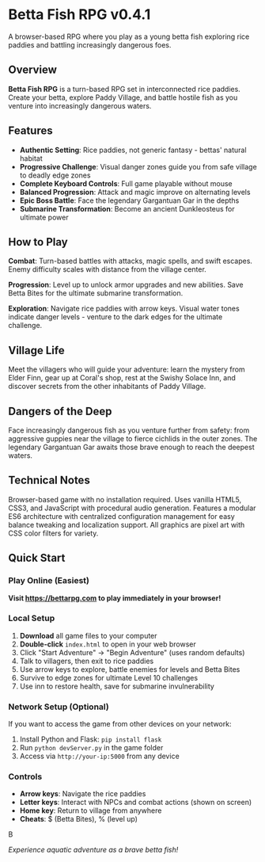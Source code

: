 # Betta Fish RPG v0.4.1

A browser-based RPG where you play as a young betta fish exploring rice paddies and battling increasingly dangerous foes.

## Overview

**Betta Fish RPG** is a turn-based RPG set in interconnected rice paddies. Create your betta, explore Paddy Village, and battle hostile fish as you venture into increasingly dangerous waters.

## Features

- **Authentic Setting**: Rice paddies, not generic fantasy - bettas' natural habitat
- **Progressive Challenge**: Visual danger zones guide you from safe village to deadly edge zones
- **Complete Keyboard Controls**: Full game playable without mouse
- **Balanced Progression**: Attack and magic improve on alternating levels
- **Epic Boss Battle**: Face the legendary Gargantuan Gar in the depths
- **Submarine Transformation**: Become an ancient Dunkleosteus for ultimate power

## How to Play

**Combat**: Turn-based battles with attacks, magic spells, and swift escapes. Enemy difficulty scales with distance from the village center.

**Progression**: Level up to unlock armor upgrades and new abilities. Save Betta Bites for the ultimate submarine transformation.

**Exploration**: Navigate rice paddies with arrow keys. Visual water tones indicate danger levels - venture to the dark edges for the ultimate challenge.

## Village Life

Meet the villagers who will guide your adventure: learn the mystery from Elder Finn, gear up at Coral's shop, rest at the Swishy Solace Inn, and discover secrets from the other inhabitants of Paddy Village.

## Dangers of the Deep

Face increasingly dangerous fish as you venture further from safety: from aggressive guppies near the village to fierce cichlids in the outer zones. The legendary Gargantuan Gar awaits those brave enough to reach the deepest waters.

## Technical Notes

Browser-based game with no installation required. Uses vanilla HTML5, CSS3, and JavaScript with procedural audio generation. Features a modular ES6 architecture with centralized configuration management for easy balance tweaking and localization support. All graphics are pixel art with CSS color filters for variety.

## Quick Start

### Play Online (Easiest)
**Visit https://bettarpg.com to play immediately in your browser!**

### Local Setup
1. **Download** all game files to your computer
2. **Double-click** `index.html` to open in your web browser
3. Click "Start Adventure" → "Begin Adventure" (uses random defaults)
4. Talk to villagers, then exit to rice paddies
5. Use arrow keys to explore, battle enemies for levels and Betta Bites
6. Survive to edge zones for ultimate Level 10 challenges
7. Use inn to restore health, save for submarine invulnerability

### Network Setup (Optional)
If you want to access the game from other devices on your network:
1. Install Python and Flask: `pip install flask`
2. Run `python devServer.py` in the game folder  
3. Access via `http://your-ip:5000` from any device

### Controls
- **Arrow keys**: Navigate the rice paddies
- **Letter keys**: Interact with NPCs and combat actions (shown on screen)
- **Home key**: Return to village from anywhere
- **Cheats**: $ (Betta Bites), % (level up)

B

*Experience aquatic adventure as a brave betta fish!*